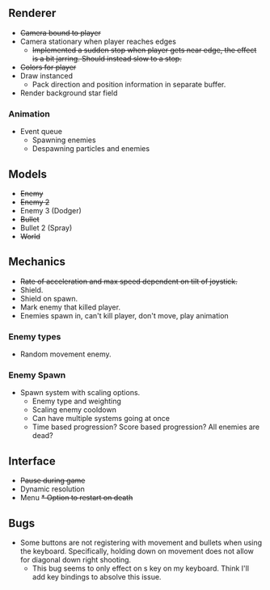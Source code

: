 ## Renderer
* ~~Camera bound to player~~
* Camera stationary when player reaches edges
    * ~~Implemented a sudden stop when player gets near edge, the effect is a bit jarring. Should instead
    slow to a stop.~~
* ~~Colors for player~~
* Draw instanced 
    * Pack direction and position information in separate buffer.
* Render background star field

### Animation
* Event queue
    * Spawning enemies
    * Despawning particles and enemies

## Models
* ~~Enemy~~
* ~~Enemy 2~~
* Enemy 3 (Dodger)
* ~~Bullet~~
* Bullet 2 (Spray)
* ~~World~~

## Mechanics
* ~~Rate of acceleration and max speed dependent on tilt of joystick.~~
* Shield.
* Shield on spawn.
* Mark enemy that killed player.
* Enemies spawn in, can't kill player, don't move, play animation

### Enemy types
* Random movement enemy.

### Enemy Spawn
* Spawn system with scaling options.
    * Enemy type and weighting
    * Scaling enemy cooldown
    * Can have multiple systems going at once
    * Time based progression? Score based progression? All enemies are dead?

## Interface
* ~~Pause during game~~
* Dynamic resolution
* Menu
~~* Option to restart on death~~

## Bugs
* Some buttons are not registering with movement and bullets when using the keyboard. 
Specifically, holding down on movement does not allow for diagonal down right shooting.
    * This bug seems to only effect on s key on my keyboard. Think I'll add key bindings
    to absolve this issue. 
